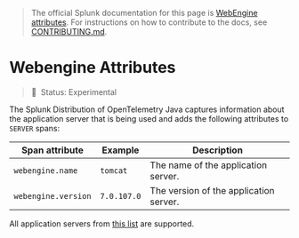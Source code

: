 > The official Splunk documentation for this page is [WebEngine attributes](https://docs.splunk.com/Observability/gdi/get-data-in/application/java/configuration/java-otel-metrics-attributes.html#middleware-attributes-java-otel). For instructions on how to contribute to the docs, see [CONTRIBUTING.md](../CONTRIBUTING.md#documentation).

# Webengine Attributes

> :construction: &nbsp;Status: Experimental

The Splunk Distribution of OpenTelemetry Java captures information about the application server that is being used and
adds the following attributes to `SERVER` spans:

| Span attribute       | Example     | Description |
| -------------------- | ----------- | ----------- |
| `webengine.name`    | `tomcat`    | The name of the application server.
| `webengine.version` | `7.0.107.0` | The version of the application server.

All application servers
from [this list](https://github.com/open-telemetry/opentelemetry-java-instrumentation/blob/main/docs/supported-libraries.md#application-servers)
are supported.
